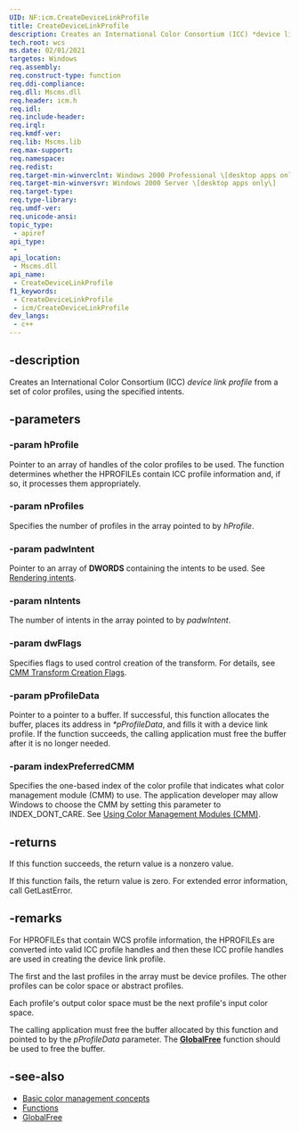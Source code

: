 ```yaml
---
UID: NF:icm.CreateDeviceLinkProfile
title: CreateDeviceLinkProfile
description: Creates an International Color Consortium (ICC) *device link profile* from a set of color profiles, using the specified intents.
tech.root: wcs
ms.date: 02/01/2021
targetos: Windows
req.assembly: 
req.construct-type: function
req.ddi-compliance: 
req.dll: Mscms.dll
req.header: icm.h
req.idl: 
req.include-header: 
req.irql: 
req.kmdf-ver: 
req.lib: Mscms.lib
req.max-support: 
req.namespace: 
req.redist: 
req.target-min-winverclnt: Windows 2000 Professional \[desktop apps only\]
req.target-min-winversvr: Windows 2000 Server \[desktop apps only\]
req.target-type: 
req.type-library: 
req.umdf-ver: 
req.unicode-ansi: 
topic_type:
 - apiref
api_type:
 - 
api_location:
 - Mscms.dll
api_name:
 - CreateDeviceLinkProfile
f1_keywords:
 - CreateDeviceLinkProfile
 - icm/CreateDeviceLinkProfile
dev_langs:
 - c++
---
```


## -description

Creates an International Color Consortium (ICC) *device link profile* from a set of color profiles, using the specified intents.

## -parameters

### -param hProfile

Pointer to an array of handles of the color profiles to be used. The function determines whether the HPROFILEs contain ICC profile information and, if so, it processes them appropriately.

### -param nProfiles

Specifies the number of profiles in the array pointed to by *hProfile*.

### -param padwIntent

Pointer to an array of **DWORDS** containing the intents to be used. See [Rendering intents](/windows/win32/wcs/rendering-intents).

### -param nIntents

The number of intents in the array pointed to by *padwIntent*.

### -param dwFlags

Specifies flags to used control creation of the transform. For details, see [CMM Transform Creation Flags](/windows/win32/wcs/cmm-transform-creation-flags).

### -param pProfileData

Pointer to a pointer to a buffer. If successful, this function allocates the buffer, places its address in *\*pProfileData*, and fills it with a device link profile. If the function succeeds, the calling application must free the buffer after it is no longer needed.

### -param indexPreferredCMM

Specifies the one-based index of the color profile that indicates what color management module (CMM) to use. The application developer may allow Windows to choose the CMM by setting this parameter to INDEX\_DONT\_CARE. See [Using Color Management Modules (CMM)](/windows/win32/wcs/using-color-management-modules--cmm).

## -returns

If this function succeeds, the return value is a nonzero value.

If this function fails, the return value is zero. For extended error information, call GetLastError.

## -remarks

For HPROFILEs that contain WCS profile information, the HPROFILEs are converted into valid ICC profile handles and then these ICC profile handles are used in creating the device link profile.

The first and the last profiles in the array must be device profiles. The other profiles can be color space or abstract profiles.

Each profile's output color space must be the next profile's input color space.

The calling application must free the buffer allocated by this function and pointed to by the *pProfileData* parameter. The [**GlobalFree**](/windows/win32/api/winbase/nf-winbase-globalfree) function should be used to free the buffer.

## -see-also

* [Basic color management concepts](/windows/win32/wcs/basic-color-management-concepts)
* [Functions](/windows/win32/wcs/functions)
* [GlobalFree](/windows/win32/api/winbase/nf-winbase-globalfree)
